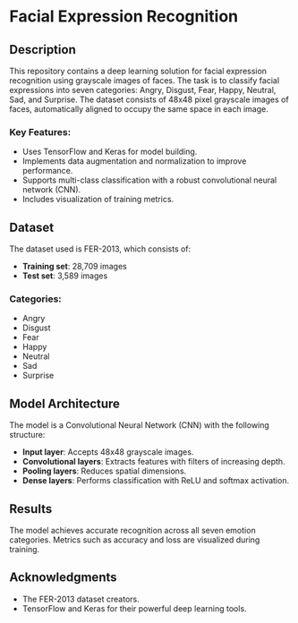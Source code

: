 # Facial Expression Recognition

## Description
This repository contains a deep learning solution for facial expression recognition using grayscale images of faces. The task is to classify facial expressions into seven categories: Angry, Disgust, Fear, Happy, Neutral, Sad, and Surprise. The dataset consists of 48x48 pixel grayscale images of faces, automatically aligned to occupy the same space in each image.

### Key Features:
- Uses TensorFlow and Keras for model building.
- Implements data augmentation and normalization to improve performance.
- Supports multi-class classification with a robust convolutional neural network (CNN).
- Includes visualization of training metrics.

## Dataset
The dataset used is FER-2013, which consists of:
- **Training set**: 28,709 images
- **Test set**: 3,589 images

### Categories:
- Angry
- Disgust
- Fear
- Happy
- Neutral
- Sad
- Surprise

## Model Architecture
The model is a Convolutional Neural Network (CNN) with the following structure:
- **Input layer**: Accepts 48x48 grayscale images.
- **Convolutional layers**: Extracts features with filters of increasing depth.
- **Pooling layers**: Reduces spatial dimensions.
- **Dense layers**: Performs classification with ReLU and softmax activation.

## Results
The model achieves accurate recognition across all seven emotion categories. Metrics such as accuracy and loss are visualized during training.

## Acknowledgments
- The FER-2013 dataset creators.
- TensorFlow and Keras for their powerful deep learning tools.


